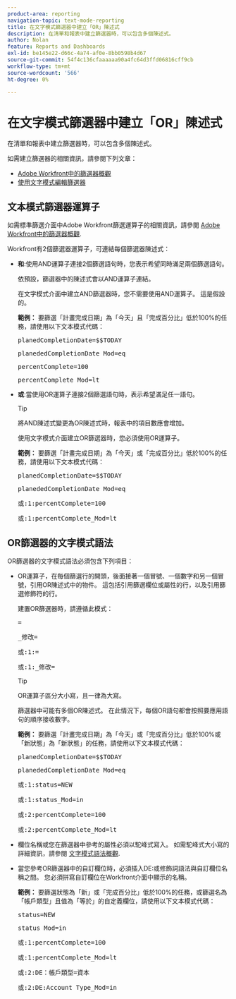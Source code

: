 ```yaml
---
product-area: reporting
navigation-topic: text-mode-reporting
title: 在文字模式篩選器中建立「OR」陳述式
description: 在清單和報表中建立篩選器時，可以包含多個陳述式。
author: Nolan
feature: Reports and Dashboards
exl-id: be145e22-d66c-4a74-af0e-8bb0598b4d67
source-git-commit: 54f4c136cfaaaaaa90a4fc64d3ffd06816cff9cb
workflow-type: tm+mt
source-wordcount: '566'
ht-degree: 0%

---
```


# 在文字模式篩選器中建立「OR」陳述式

在清單和報表中建立篩選器時，可以包含多個陳述式。

如需建立篩選器的相關資訊，請參閱下列文章：

* [Adobe Workfront中的篩選器概觀](../../../reports-and-dashboards/reports/reporting-elements/filters-overview.md)
* [使用文字模式編輯篩選器](../../../reports-and-dashboards/reports/text-mode/edit-text-mode-in-filter.md)

## 文本模式篩選器運算子

如需標準篩選介面中Adobe Workfront篩選運算子的相關資訊，請參閱 [Adobe Workfront中的篩選器概觀](../../../reports-and-dashboards/reports/reporting-elements/filters-overview.md).

Workfront有2個篩選器運算子，可連結每個篩選器陳述式：

* **和**:使用AND運算子連接2個篩選語句時，您表示希望同時滿足兩個篩選語句。

   依預設，篩選器中的陳述式會以AND運算子連結。

   在文字模式介面中建立AND篩選器時，您不需要使用AND運算子。 這是假設的。

   **範例：** 要篩選「計畫完成日期」為「今天」且「完成百分比」低於100%的任務，請使用以下文本模式代碼：

   <pre>planedCompletionDate=$$TODAY</pre><pre>planededCompletionDate_Mod=eq</pre><pre>percentComplete=100</pre><pre>percentComplete_Mod=lt</pre>

* **或**:當使用OR運算子連接2個篩選語句時，表示希望滿足任一語句。

   >[!TIP]
   >
   >將AND陳述式變更為OR陳述式時，報表中的項目數應會增加。

   使用文字模式介面建立OR篩選器時，您必須使用OR運算子。

   **範例：** 要篩選「計畫完成日期」為「今天」或「完成百分比」低於100%的任務，請使用以下文本模式代碼：

   <pre>planedCompletionDate=$$TODAY</pre><pre>planededCompletionDate_Mod=eq</pre><pre>或:1:percentComplete=100</pre><pre>或:1:percentComplete_Mod=lt</pre>

## OR篩選器的文字模式語法

OR篩選器的文字模式語法必須包含下列項目：

* OR運算子，在每個篩選行的開頭，後面接著一個冒號、一個數字和另一個冒號，引用OR陳述式中的物件。 這包括引用篩選欄位或屬性的行，以及引用篩選修飾符的行。

   建置OR篩選器時，請遵循此模式：

   <pre><field name in camel case>=<value></pre><pre><field name in camel case>_修改=<modifier value></pre><pre>或:1:<field name in camel case>=<value></pre><pre>或:1:<field name in camel case>_修改=<modifier value></pre>

   >[!TIP]
   >
   >OR運算子區分大小寫，且一律為大寫。

   篩選器中可能有多個OR陳述式。 在此情況下，每個OR語句都會按照要應用語句的順序接收數字。

   **範例：**  要篩選「計畫完成日期」為「今天」或「完成百分比」低於100%或「新狀態」為「新狀態」的任務，請使用以下文本模式代碼：

   <pre>planedCompletionDate=$$TODAY</pre><pre>planededCompletionDate_Mod=eq</pre><pre>或:1:status=NEW</pre><pre>或:1:status_Mod=in</pre><pre>或:2:percentComplete=100</pre><pre>或:2:percentComplete_Mod=lt</pre>

* 欄位名稱或您在篩選器中參考的屬性必須以駝峰式寫入。 如需駝峰式大小寫的詳細資訊，請參閱 [文字模式語法概觀](../../../reports-and-dashboards/reports/text-mode/text-mode-syntax-overview.md).
* 當您參考OR篩選器中的自訂欄位時，必須插入DE:或修飾詞語法與自訂欄位名稱之間。 您必須拼寫自訂欄位在Workfront介面中顯示的名稱。

   **範例：** 要篩選狀態為「新」或「完成百分比」低於100%的任務，或篩選名為「帳戶類型」且值為「等於」的自定義欄位，請使用以下文本模式代碼：

   <pre>status=NEW</pre><pre>status_Mod=in</pre><pre>或:1:percentComplete=100</pre><pre>或:1:percentComplete_Mod=lt</pre><pre>或:2:DE：帳戶類型=資本</pre><pre>或:2:DE:Account Type_Mod=in</pre>
